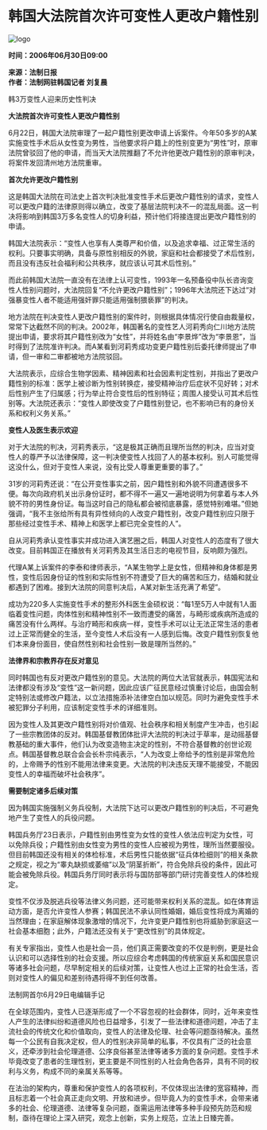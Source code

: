 # 韩国大法院首次许可变性人更改户籍性别

![logo](https://images.sohu.com/ccc.gif)

**时间：2006年06月30日09:00**

**来源：法制日报**  
**作者：法制网驻韩国记者 刘复晨**

韩3万变性人迎来历史性判决

**大法院首次许可变性人更改户籍性别**

6月22日，韩国大法院审理了一起户籍性别更改申请上诉案件。今年50多岁的A某实施变性手术后从女性变为男性，当他要求将户籍上的性别变更为“男性”时，原审法院曾驳回了他的申请，而当天大法院推翻了不允许他更改户籍性别的原审判决，将案件发回清州地方法院重审。

**首次允许更改户籍性别**

这是韩国大法院在司法史上首次判决批准变性手术后更改户籍性别的请求，变性人可以更改户籍的法律原则得以确立，改变了基层法院判决不一的混乱局面。这一判决将影响到韩国3万多名变性人的切身利益，预计他们将接连提出更改户籍性别的申请。

韩国大法院表示：“变性人也享有人类尊严和价值，以及追求幸福、过正常生活的权利。只要事实明确，具备与原性别相反的外貌，家庭和社会都接受了术后性别，而且没有违反社会福利和公共秩序，就应该认可其术后性别。”

而此前韩国大法院一直没有在法律上认可变性，1993年一名预备役中队长咨询变性人性别问题时，大法院回复“不允许更改户籍性别”；1996年大法院还下达过“对强暴变性人者不能适用强奸罪只能适用强制猥亵罪”的判决。

地方法院在判决变性人更改户籍性别的案件时，则根据具体情况行使自由裁量权，常常下达截然不同的判决。2002年，韩国著名的变性艺人河莉秀向仁川地方法院提出申请，要求将其户籍性别改为“女性”，并将姓名由“李景烨”改为“李景恩”，当时得到了法院准许判决。而A某看到河莉秀成功变更户籍性别后委托律师提出了申请，但一审和二审都被地方法院驳回。

大法院表示，应综合生物学因素、精神因素和社会因素判定性别，并指出了更改户籍性别的标准：医学上被诊断为性别转换症，接受精神治疗后症状不见好转；对术后性别产生了归属感；行为举止符合变性后的性别特征；周围人接受认可其术后性别等。大法院还表示：“变性人即使改变了户籍性别登记，也不影响已有的身份关系和权利义务关系。”

**变性人及医生表示欢迎**

对于大法院的判决，河莉秀表示，“这是极其正确而且理所当然的判决，应当对变性人的尊严予以法律保障，这一判决使变性人找回了人的基本权利。别人可能觉得这没什么，但对于变性人来说，没有比受人尊重更重要的事了。”

31岁的河莉秀还说：“在公开变性事实之前，因户籍性别和外貌不同遭遇很多不便。每次向政府机关出示身份证时，都不得不一遍又一遍地说明为何拿着与本人外貌不符的男性身份证。每当这时自己的隐私都会被彻底暴露，感觉特别难堪。”但她强调，“我不主张给所有具有异性倾向的人改变户籍性别，改变户籍性别应只限于那些经过变性手术、精神上和医学上都已完全变性的人”。

自从河莉秀承认变性事实并成功进入演艺圈之后，韩国人对变性人的态度有了很大改变。目前韩国正在播放有关河莉秀及其生活日志的电视节目，反响颇为强烈。

代理A某上诉案件的李泰和律师表示，“A某生物学上是女性，但精神和身体都是男性，变性后因身份证的性别和实际性别不符遭受了巨大的痛苦和压力，结婚和就业都遇到了困难。接到大法院的同意判决后，A某对新生活充满了希望”。

成功为220多人实施变性手术的整形外科医生金硕权说：“每1至5万人中就有1人面临着变性问题，肉体性别和精神性别不一致而遭受的痛苦，与畸形或疾病所造成的痛苦没有什么两样。与治疗畸形和疾病一样，变性手术可以让无法正常生活的患者过上正常而健全的生活，至今变性人术后没有一人感到后悔。改变户籍性别恢复他们本来身份面目，使自然性别和社会性别一致是理所当然的。”

**法律界和宗教界存在反对意见**

同时韩国也有反对更改户籍性别的意见。大法院的两位大法官就表示，韩国宪法和法律都没有涉及“变性”这一新问题，因此应该广征民意经过慎重讨论后，由国会制定特别法或修改户籍法，以立法措施添补法律空白加以规范。同时为避免变性手术被犯罪分子利用，应该制定变性手术的详细准则。

因为变性人及其更改户籍性别将对价值观、社会秩序和相关制度产生冲击，也引起了一些宗教团体的反对。韩国基督教团体批评大法院的判决过于草率，是动摇基督教基础的重大事件，他们认为改变造物主决定的性别，不符合基督教的创世论观点。韩国基督教总联合会会长朴宗纯表示，“人为改变上帝给予的性别是非常危险的，上帝赐予的性别不能用法律来变更。大法院的判决违反天理不能接受，不能因变性人的幸福而破坏社会秩序”。

**需要制定诸多后续对策**

因为韩国实施强制义务兵役制，大法院下达可以更改户籍性别的判决后，不可避免地产生了变性人的兵役问题。

韩国兵务厅23日表示，户籍性别由男性变为女性的变性人依法应判定为女性，可以免除兵役；户籍性别由女性变为男性的变性人应被视为男性，理所当然要服役。但目前韩国还没有相关的体检标准，术后男性只能依据“征兵体检细则”的相关条款之规定，视之为“睾丸缺损或萎缩”以及“阴茎折断”，符合免除兵役的条件，因此可能会被免除兵役。韩国兵务厅同时表示将与国防部等部门研讨完善变性人的体检规定。

变性不仅涉及脱逃兵役等法律义务问题，还可能带来权利关系的混乱。如在体育运动方面，是否允许变性人参赛；韩国民法不承认同性婚姻，婚后变性将成为离婚的当然理由；在家庭解体现象激增的情况下，允许变更户籍性别也将威胁到家庭这一社会基本细胞；此外，户籍法还没有关于“更改性别”的具体规定。

有关专家指出，变性人也是社会一员，他们真正需要改变的不仅是判例，更是社会认识和可以选择性别的社会支援。所以应综合考虑韩国的传统家庭关系和国民意识等诸多社会问题，尽早制定相关的后续对策，让变性人也过上正常的社会生活，否则对变性人的偏见和差别待遇将得不到任何改善。

法制网首尔6月29日电编辑手记

在全球范围内，变性人已逐渐形成了一个不容忽视的社会群体，同时，近年来变性人产生的法律纠纷和道德风险也日益增多，引发了一些法律和道德问题，冲击了主流社会的传统文化和价值取向，变性人的法律及伦理、社会等问题亟待解决。虽然每一个公民有自我决定权，但人的性别决非简单的私事，不仅具有广泛的社会意义，还牵涉到社会伦理道德、公序良俗甚至法律等诸多方面的复杂问题。变性手术毕竟改变了患者的生理性别，更主要是不同性别的人社会角色各异，具有不同的权利与义务，构成不同的亲属关系等等。

在法治的架构内，尊重和保护变性人的各项权利，不仅体现出法律的宽容精神，而且标志着一个社会真正走向文明、开放和进步。但毕竟人为的变性手术，会带来诸多的社会、伦理道德、法律等复杂问题，亟需运用法律等多种手段预先防范和规制，亟待在理论上深入研究，观念上创新，实务上规范，立法上日臻完善。
<!-- tcd_original_link http://news.sohu.com/20060630/n244019641.shtml -->
